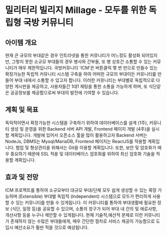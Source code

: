# 밀리터리 빌리지 Millage - 모두를 위한 독립형 국방 커뮤니티

## 아이템 개요

현재 큰 규모의 부대같은 경우 인트라넷을 통한 커뮤니티가 어느정도 활성화 되어있지만, 그렇지 못한 소규모 부대들의 경우 병사와 간부들, 또 병 상호간 소통할 수 있는 커뮤니티가 매우 제한적입니다. 국방커뮤니티 'ICM'은 버튼클릭 몇 번 만으로 만들수 있는 확장가능한 독립적 커뮤니티 시스템 구축을 하여 어떠한 규모의 부대이든 커뮤니티를 만들어 부대 내에서 소통할 수 있고자 합니다. 이러한 커뮤니티는 부대별로 독립적으로 다양한 게시판을 제공하고, 사용자들간 1대1 채팅을 통한 소통을 가능하게 하며, 또 식단같은 공공정보를 제공함으로써 부대의 발전에 기여할 수 있습니다.

## 계획 및 목표

독릭적이면서 확장가능한 시스템을 구축하기 위하여 데이터베이스를 설계 (1주), 커뮤니티 생성 및 운영을 위한 Backend 서버 API 개발, Frontend 페이지 개발 (4주)을 실시할 계획입니다. 개발에 있어서 오픈소스 툴을 많이 활용하고자 Backend 서버는 NodeJs, DBMS는 Mysql/MariaDB, Frontend 페이지는 ReactJS를 적용할 계획입니다. 협업 및 형상관리을 위해서는 Git을 이용할 계획입니다. 또한, 보안 및 암호화가 매우 중요하기 때문에 SSL 적용 및 데이터베이스 암호화를 위하여 최신 암호화 기술을 적용할 계획입니다.

## 효과 및 전망

ICM 프로젝트를 통하여 소규모부터 대규모 부대/단체 모두 쉽게 생성할 수 있는 확장 가능하며 (Extensible) 부대별 독립적 (Independent) 시스템으로 모두가 편리하게 사용할 수 있는 커뮤니티를 만들 수 있게됩니다. 이 커뮤니티를 통하여 부대생활에 필요한 정보 (식단, 일정 등)을 공유할 수 있으며, 소통의 창구가 되어 부대 내 건의 및 애로사항, 개선사항 등을 누구나 제안할 수 있게됩니다. 현재 기술적,예산적 문제로 이런 커뮤니티가 존재하지 않는 수많은 부대들에게, 매우 간단한 절차로 서비스 제공이 가능함으로 도입시 예산소요가 훨씬 적을 것으로 예상됩니다.
